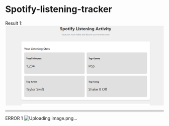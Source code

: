 # Spotify-listening-tracker

Result 1:
![alt text](result1.png)

***
ERROR 1
![Uploading image.png…]()
